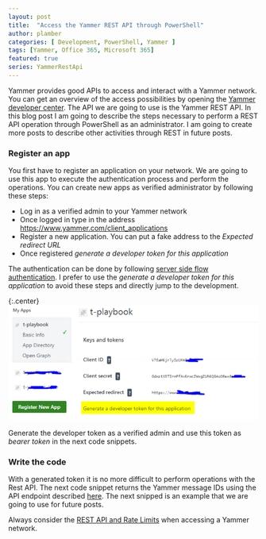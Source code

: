 ```yaml
---
layout: post
title:  "Access the Yammer REST API through PowerShell"
author: plamber
categories: [ Development, PowerShell, Yammer ]
tags: [Yammer, Office 365, Microsoft 365]
featured: true
series: YammerRestApi
---
```

Yammer provides good APIs to access and interact with a Yammer network. You can get an overview of the access possibilities by opening the [Yammer developer center](https://developer.microsoft.com/en-us/yammer). The API we are going to use is the Yammer REST API. In this blog post I am going to describe the steps necessary to perform a REST API operation through PowerShell as an administrator. I am going to create more posts to describe other activities through REST in future posts. 

### Register an app
You first have to register an application on your network. We are going to use this app to execute the authentication process and perform the operations. You can create new apps as verified administrator by following these steps:
- Log in as a verified admin to your Yammer network
- Once logged in type in the address https://www.yammer.com/client_applications
- Register a new application. You can put a fake address to the *Expected redirect URL*
- Once registered *generate a developer token for this application*

The authentication can be done by following [server side flow authentication](https://developer.yammer.com/docs/oauth-2). I prefer to use the *generate a developer token for this application* to avoid these steps and directly jump to the development.

{:.center}
![](../assets/images/yappgen.png)

Generate the developer token as a verified admin and use this token as *bearer token* in the next code snippets. 

### Write the code
With a generated token it is no more difficult to perform operations with the Rest API. The next code snippet returns the Yammer message IDs using the API endpoint described [here](https://developer.yammer.com/docs/messagesjson). The next snipped is an example that we are going to use for future posts.

<div class="alert">
    Always consider the <a href="https://developer.yammer.com/docs/rest-api-rate-limits">REST API and Rate Limits</a> when accessing a Yammer network. 
</div>

<script src="https://gist.github.com/plamber/7186fad364fb671b7d6ebe06347ef68c.js?file=getmessages.ps1"></script>